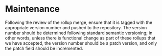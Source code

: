 # Maintenance
Following the review of the rollup merge, ensure that it is tagged with the appropriate version number and pushed to the repository. The version number should be determined following standard semantic versioning; in other words, unless there is functional change as part of these rollups that we have accepted, the version number should be a patch version, and only the patch field should be incremented.
